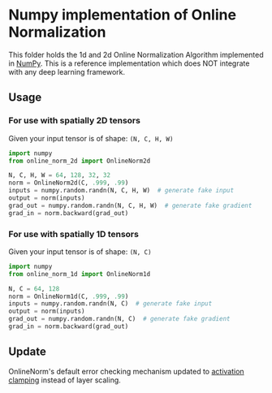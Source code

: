 # Numpy implementation of Online Normalization

This folder holds the 1d and 2d Online Normalization Algorithm implemented
in [NumPy](https://www.numpy.org/). This is a reference implementation which
does NOT integrate with any deep learning framework.

## Usage

### For use with spatially 2D tensors

Given your input tensor is of shape: `(N, C, H, W)`

``` python
import numpy
from online_norm_2d import OnlineNorm2d

N, C, H, W = 64, 128, 32, 32
norm = OnlineNorm2d(C, .999, .99)
inputs = numpy.random.randn(N, C, H, W)  # generate fake input
output = norm(inputs)
grad_out = numpy.random.randn(N, C, H, W)  # generate fake gradient
grad_in = norm.backward(grad_out)
```

### For use with spatially 1D tensors

Given your input tensor is of shape: `(N, C)`

``` python
import numpy
from online_norm_1d import OnlineNorm1d

N, C = 64, 128
norm = OnlineNorm1d(C, .999, .99)
inputs = numpy.random.randn(N, C)  # generate fake input
output = norm(inputs)
grad_out = numpy.random.randn(N, C)  # generate fake gradient
grad_in = norm.backward(grad_out)
```

## Update

OnlineNorm's default error checking mechanism updated to [activation clamping](LinkToActClampPaper) instead of layer scaling.
